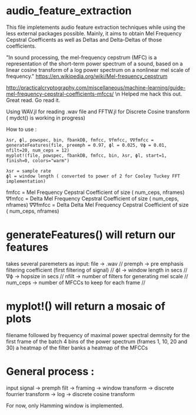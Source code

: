 # audio_feature_extraction


This file impletements audio feature extraction techniques while using the less external packages possible.
Mainly, it aims to obtain Mel Frequency Cepstral Coefficents as well as Deltas and Delta-Deltas of those coefficients.

"In sound processing, the mel-frequency cepstrum (MFC) is a representation of the short-term power spectrum of a sound, based on a linear cosine transform of a log power spectrum on a nonlinear mel scale of frequency."
https://en.wikipedia.org/wiki/Mel-frequency_cepstrum

http://practicalcryptography.com/miscellaneous/machine-learning/guide-mel-frequency-cepstral-coefficients-mfccs/ \n
Helped me hack this out.
Great read.
Go read it.


Using
    WAV.jl for reading .wav file and FFTW.jl for Discrete Cosine transform ( mydct() is working in progress)

How to use :

    λsr, ϕl, powspec, bin, fbankDB, fmfcc, ∇fmfcc, ∇∇fmfcc = generateFeatures(file, preemph = 0.97, ϕl = 0.025, ∇ϕ = 0.01, nfilt=20, num_ceps = 12)
    myplot!(file, powspec, fbankDB, fmfcc, bin, λsr, ϕl, start=1, finish=0, colors="warm")

    λsr = sample rate
    ϕl = window length ( converted to power of 2 for Cooley Tuckey FFT implementation)

   fmfcc = Mel Frequency Cepstral Coefficient of size ( num_ceps, nframes)
   ∇fmfcc = Delta Mel Frequency Cepstral Coefficient of size ( num_ceps, nframes)
   ∇∇fmfcc = Delta Delta Mel Frequency Cepstral Coefficient of size ( num_ceps, nframes)
    
  #   generateFeatures() will return our features
   takes several paremeters as input:
       file -> .wav // 
       premph -> pre emphasis filtering coefficient (first filtering of signal) // 
       ϕl -> window length in secs // 
       ∇ϕ -> hopsize in secs // 
       nfilt -> number of filters for generating mel scale // 
       num_ceps -> number of MFCCs to keep for each frame // 



 #   myplot!() will return a mosaic of plots
   filename followed by frequency of maximal power spectral demnsity for the first frame of the batch
   4 bins of the power spectrum (frames 1, 10, 20 and 30)
   a heatmap of the filter banks
   a heatmap of the MFCCs



  #  General process :
   input signal 
        -> premph filt 
        -> framing 
        -> window transform 
        -> discrete fourrier transform 
        -> log 
        -> discrete cosine transform

   For now, only Hamming window is implemented.

